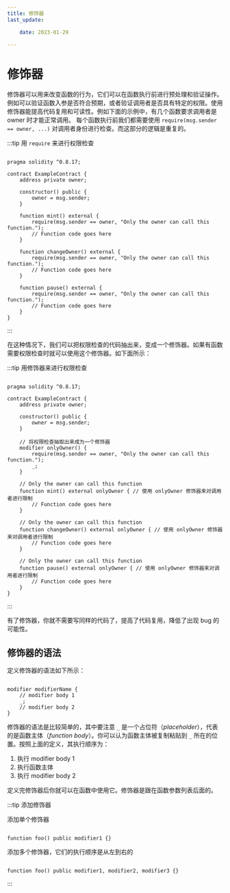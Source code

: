 ```yaml
---
title: 修饰器 
last_update:

    date: 2023-01-29

---
```


# 修饰器

修饰器可以用来改变函数的行为，它们可以在函数执行前进行预处理和验证操作。例如可以验证函数入参是否符合预期，或者验证调用者是否具有特定的权限。使用修饰器能提高代码复用和可读性。例如下面的示例中，有几个函数要求调用者是 owner 时才能正常调用。 每个函数执行前我们都需要使用 `require(msg.sender == owner, ...)` 对调用者身份进行检查。而这部分的逻辑是重复的。

:::tip 用 `require` 来进行权限检查

```solidity

pragma solidity ^0.8.17;

contract ExampleContract {
    address private owner;

    constructor() public {
        owner = msg.sender;
    }

    function mint() external {
        require(msg.sender == owner, "Only the owner can call this function.");
        // Function code goes here
    }

    function changeOwner() external {
        require(msg.sender == owner, "Only the owner can call this function.");
        // Function code goes here
    }

    function pause() external {
        require(msg.sender == owner, "Only the owner can call this function.");
        // Function code goes here
    }
}

```

:::

在这种情况下，我们可以把权限检查的代码抽出来，变成一个修饰器。如果有函数需要权限检查时就可以使用这个修饰器。如下面所示：

:::tip 用修饰器来进行权限检查

```solidity

pragma solidity ^0.8.17;

contract ExampleContract {
    address private owner;

    constructor() public {
        owner = msg.sender;
    }

    // 将权限检查抽取出来成为一个修饰器
    modifier onlyOwner() {
        require(msg.sender == owner, "Only the owner can call this function.");
        _;
    }

    // Only the owner can call this function
    function mint() external onlyOwner { // 使用 onlyOwner 修饰器来对调用者进行限制
        // Function code goes here
    }

    // Only the owner can call this function
    function changeOwner() external onlyOwner { // 使用 onlyOwner 修饰器来对调用者进行限制
        // Function code goes here
    }

    // Only the owner can call this function
    function pause() external onlyOwner { // 使用 onlyOwner 修饰器来对调用者进行限制
        // Function code goes here
    }
}

```

:::

有了修饰器，你就不需要写同样的代码了，提高了代码复用，降低了出现 bug 的可能性。

## 修饰器的语法

定义修饰器的语法如下所示：

```solidity

modifier modifierName {
    // modifier body 1
    _;
    // modifier body 2
}

```

修饰器的语法是比较简单的，其中要注意 `_` 是一个占位符（*placeholder*），代表的是函数主体（*function body*）。你可以认为函数主体被复制粘贴到 `_` 所在的位置。按照上面的定义，其执行顺序为：

1. 执行 modifier body 1
2. 执行函数主体
3. 执行 modifier body 2

定义完修饰器后你就可以在函数中使用它。修饰器是跟在函数参数列表后面的。

:::tip 添加修饰器

添加单个修饰器

```solidity

function foo() public modifier1 {}

```

添加多个修饰器，它们的执行顺序是从左到右的

```solidity

function foo() public modifier1, modifier2, modifier3 {}

```

:::
